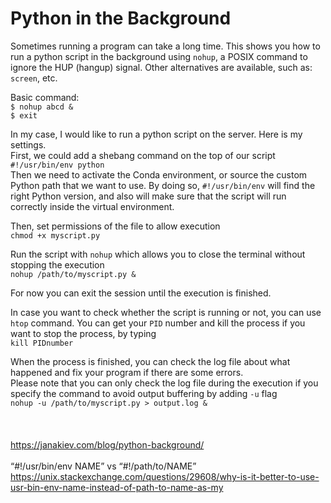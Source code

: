 # Python in the Background

Sometimes running a program can take a long time.
This shows you how to run a python script in the background using `nohup`, a POSIX command to ignore the HUP (hangup) signal.
Other alternatives are available, such as: `screen`, etc. <br>

Basic command:<br>
`$ nohup abcd &`<br>
`$ exit`

In my case, I would like to run a python script on the server. Here is my settings. <br>
First, we could add a shebang command on the top of our script <br>
`#!/usr/bin/env python`<br>
Then we need to activate the Conda environment, or source the custom Python path that we want to use.
By doing so, `#!/usr/bin/env` will find the right Python version, and also will make sure that the script will run correctly inside the virtual environment.<br>

Then, set permissions of the file to allow execution<br>
`chmod +x myscript.py`

Run the script with `nohup` which allows you to close the terminal without stopping the execution<br>
`nohup /path/to/myscript.py &`

For now you can exit the session until the execution is finished. <br>

In case you want to check whether the script is running or not, you can use `htop` command.
You can get your `PID` number and kill the process if you want to stop the process, by typing <br>
`kill PIDnumber`

When the process is finished, you can check the log file about what happened and fix your program if there are some errors.<br>
Please note that you can only check the log file during the execution if you specify the command to avoid output buffering by adding `-u` flag <br>
`nohup -u /path/to/myscript.py > output.log &` <br>
<br>
<br>
<br>
https://janakiev.com/blog/python-background/ <br>
<br>
“#!/usr/bin/env NAME” vs “#!/path/to/NAME” <br>
https://unix.stackexchange.com/questions/29608/why-is-it-better-to-use-usr-bin-env-name-instead-of-path-to-name-as-my
